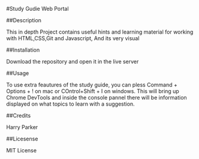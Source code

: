 #Study Gudie Web Portal

##Description

This in depth Project contains useful hints and learning material for working with HTML,CSS,Git and Javascript, And its very visual

##Installation

Download the repository and open it in the live server

##Usage

To use extra feautures of the study guide, you can pless Command + Options + ! on mac or COntrol+Shift + I on windows. This will bring up Chrome DevTools and inside the console pannel there will be information displayed on what topics to learn with a suggestion.

##Credits

Harry Parker

##Licesense

MIT License
